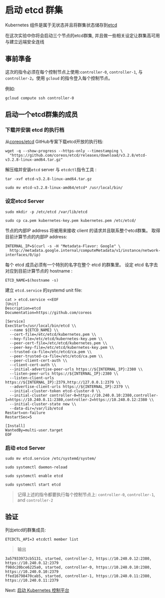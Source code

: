 
# 启动 etcd 群集

Kubernetes 组件是属于无状态并且将群集状态储存到[etcd](https://github.com/coreos/etcd)

在这次实验中你将会启动三个节点的etcd群集, 并且做一些相关设定让群集高可用与建立远端安全连线

## 事前準备

这次的指令必须在每个控制节点上使用:`controller-0`, `controller-1`, 与 `controller-2`。使用 `gcloud` 的指令登入每个控制节点。

例如:

```
gcloud compute ssh controller-0
```

## 启动一个etcd群集的成员

### 下载并安装 etcd 的执行档

从[coreos/etcd](https://github.com/coreos/etcd) GitHub专案下载etcd开放的执行档:


```
wget -q --show-progress --https-only --timestamping \
  "https://github.com/coreos/etcd/releases/download/v3.2.8/etcd-v3.2.8-linux-amd64.tar.gz"
```

解压缩并安装`etcd` server 与 `etcdctl`指令工具 :

```
tar -xvf etcd-v3.2.8-linux-amd64.tar.gz
```

```
sudo mv etcd-v3.2.8-linux-amd64/etcd* /usr/local/bin/
```
### 设定etcd Server

```
sudo mkdir -p /etc/etcd /var/lib/etcd
```

```
sudo cp ca.pem kubernetes-key.pem kubernetes.pem /etc/etcd/
```

节点的内部IP address 将被用来接收 client 的请求并且联系整个etcd群集。 取得目前计算节点的内部IP address:


```
INTERNAL_IP=$(curl -s -H "Metadata-Flavor: Google" \
  http://metadata.google.internal/computeMetadata/v1/instance/network-interfaces/0/ip)
```

每个 etcd 成员必须有一个特別的名字在整个 etcd 的群集里。 设定 etcd 名字去对应到目前计算节点的 hostname :

```
ETCD_NAME=$(hostname -s)
```

建立  `etcd.service`  的systemd unit file:



```
cat > etcd.service <<EOF
[Unit]
Description=etcd
Documentation=https://github.com/coreos

[Service]
ExecStart=/usr/local/bin/etcd \\
  --name ${ETCD_NAME} \\
  --cert-file=/etc/etcd/kubernetes.pem \\
  --key-file=/etc/etcd/kubernetes-key.pem \\
  --peer-cert-file=/etc/etcd/kubernetes.pem \\
  --peer-key-file=/etc/etcd/kubernetes-key.pem \\
  --trusted-ca-file=/etc/etcd/ca.pem \\
  --peer-trusted-ca-file=/etc/etcd/ca.pem \\
  --peer-client-cert-auth \\
  --client-cert-auth \\
  --initial-advertise-peer-urls https://${INTERNAL_IP}:2380 \\
  --listen-peer-urls https://${INTERNAL_IP}:2380 \\
  --listen-client-urls https://${INTERNAL_IP}:2379,http://127.0.0.1:2379 \\
  --advertise-client-urls https://${INTERNAL_IP}:2379 \\
  --initial-cluster-token etcd-cluster-0 \\
  --initial-cluster controller-0=https://10.240.0.10:2380,controller-1=https://10.240.0.11:2380,controller-2=https://10.240.0.12:2380 \\
  --initial-cluster-state new \\
  --data-dir=/var/lib/etcd
Restart=on-failure
RestartSec=5

[Install]
WantedBy=multi-user.target
EOF
```

### 启动 etcd Server


```
sudo mv etcd.service /etc/systemd/system/
```

```
sudo systemctl daemon-reload
```

```
sudo systemctl enable etcd
```

```
sudo systemctl start etcd
```

> 记得上述的指令都要执行每个控制节点上: `controller-0`, `controller-1`, and `controller-2`


## 验证

列出etcd的群集成员:


```
ETCDCTL_API=3 etcdctl member list
```

> 输出

```
3a57933972cb5131, started, controller-2, https://10.240.0.12:2380, https://10.240.0.12:2379
f98dc20bce6225a0, started, controller-0, https://10.240.0.10:2380, https://10.240.0.10:2379
ffed16798470cab5, started, controller-1, https://10.240.0.11:2380, https://10.240.0.11:2379
```
Next: [启动 Kubernetes 控制平台](08-bootstrapping-kubernetes-controllers.md)


